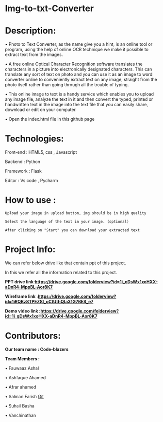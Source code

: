 # Img-to-txt-Converter

# Description:
 •	Photo to Text Converter, as the name give you a hint, is an online tool or program, using the help of online OCR technique we make it possible to extract text from the images.
 
•	A free online Optical Character Recognition software translates the characters in a picture into electronically designated characters. This can translate any sort of text on photo and you can use it as an image to word converter online to conveniently extract text on any image, straight from the photo itself rather than going through all the trouble of typing.

•	This online image to text is a handy service which enables you to upload any image file, analyze the text in it and then convert the typed, printed or handwritten text in the image into the text file that you can easily share, download or edit on your computer.

•	Open the index.html file in this github page 

# Technologies:

 Front-end : HTML5, css , Javascript
 
 Backend : Python
 
 Framework : Flask
 
 Editor : Vs code , Pycharm
 
# How to use :

	Upload your image in upload button, img should be in high quality
  
	Select the language of the text in your image. (optional)
  
	After clicking on "Start" you can download your extracted text
  
# Project Info:
  
  We can refer below drive like that contain ppt of this project.
  
  In this we refer all the information related to this project.
  
  **PPT drive link:https://drive.google.com/folderview?id=1i_qDsWx1xoHXX-aDnR4-MppBL-Aor8K7** 
  
  **Wireframe link :https://drive.google.com/folderview?id=1iRQBz8TPEZ8l_gCtUthQta31G7BES_e7**
  
  **Demo video link :https://drive.google.com/folderview?id=1i_qDsWx1xoHXX-aDnR4-MppBL-Aor8K7**

# Contributors:

 **Our team name :  Code-blazers**
 
**Team Members :**

•	Fauwaaz Ashal 

•	Ashfaque Ahamed

•	Afrar ahamed 

•	Salman Farish <a href="https://github.com/CaptainGlobe2">Git</a>

•	Suhail Basha

•	Vanchinathan 


